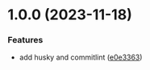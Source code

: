 # 1.0.0 (2023-11-18)


### Features

* add husky and commitlint ([e0e3363](https://github.com/kodofish/ReleaseWorkshop/commit/e0e33632e86320a48aded0da84e65fbc35e2606a))
